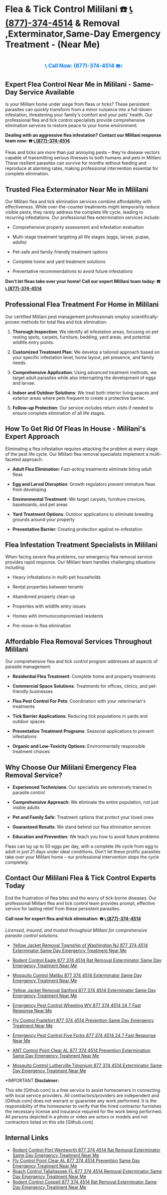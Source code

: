 # Flea & Tick Control Mililani ☎️ [📞 (877)-374-4514](https://pest-control-4514.netlify.app) & Removal ,Exterminator,Same-Day Emergency Treatment - (Near Me) 
# 

<p align="center" style="font-size: 1.2em; font-weight: bold; margin: 20px 0;">
  <a href="https://pest-control-4514.netlify.app" target="_blank" style="color: #007BFF; text-decoration: none;">📞 Call Now: (877)-374-4514 ☎️💧</a>
</p>

## Expert Flea Control Near Me in Mililani - Same-Day Service Available

Is your Mililani home under siege from fleas or ticks? These persistent parasites can quickly transform from a minor nuisance into a full-blown infestation, threatening your family's comfort and your pets' health. Our professional flea and tick control specialists provide comprehensive elimination services to restore peace to your home environment.

**Dealing with an aggressive flea infestation? Contact our Mililani response team now: ☎️ [📞 (877)-374-4514](https://pest-control-4514.netlify.app)**

Fleas and ticks are more than just annoying pests – they're disease vectors capable of transmitting serious illnesses to both humans and pets in Mililani. These resilient parasites can survive for months without feeding and reproduce at alarming rates, making professional intervention essential for complete elimination.

## Trusted Flea Exterminator Near Me in Mililani

Our Mililani flea and tick elimination services combine affordability with effectiveness. While over-the-counter treatments might temporarily reduce visible pests, they rarely address the complete life cycle, leading to recurring infestations. Our professional flea extermination services include:

- Comprehensive property assessment and infestation evaluation  

- Multi-stage treatment targeting all life stages (eggs, larvae, pupae, adults)  

- Pet-safe and family-friendly treatment options  

- Complete home and yard treatment solutions  

- Preventative recommendations to avoid future infestations  

**Don't let fleas take over your home! Call our expert Mililani team today: ☎️ [📞 (877)-374-4514](https://pest-control-4514.netlify.app)**

## Professional Flea Treatment For Home in Mililani

Our certified Mililani pest management professionals employ scientifically-proven methods for total flea and tick elimination:

1. **Thorough Inspection**: We identify all infestation areas, focusing on pet resting spots, carpets, furniture, bedding, yard areas, and potential wildlife entry points.  

2. **Customized Treatment Plan**: We develop a tailored approach based on your specific infestation level, home layout, pet presence, and family needs.  

3. **Comprehensive Application**: Using advanced treatment methods, we target adult parasites while also interrupting the development of eggs and larvae.  

4. **Indoor and Outdoor Solutions**: We treat both interior living spaces and exterior areas where pets frequent to create a protective barrier.  

5. **Follow-up Protection**: Our service includes return visits if needed to ensure complete elimination of all life stages.  

## How To Get Rid Of Fleas In House - Mililani's Expert Approach

Eliminating a flea infestation requires attacking the problem at every stage of the pest life cycle. Our Mililani flea removal specialists implement a multi-faceted approach:

- **Adult Flea Elimination**: Fast-acting treatments eliminate biting adult fleas  

- **Egg and Larval Disruption**: Growth regulators prevent immature fleas from developing  

- **Environmental Treatment**: We target carpets, furniture crevices, baseboards, and pet areas  

- **Yard Treatment Options**: Outdoor applications to eliminate breeding grounds around your property  

- **Preventative Barrier**: Creating protection against re-infestation  

## Flea Infestation Treatment Specialists in Mililani

When facing severe flea problems, our emergency flea removal service provides rapid response. Our Mililani team handles challenging situations including:

- Heavy infestations in multi-pet households  

- Rental properties between tenants  

- Abandoned property clean-up  

- Properties with wildlife entry issues  

- Homes with immunocompromised residents  

- Pre-move-in flea elimination  

## Affordable Flea Removal Services Throughout Mililani

Our comprehensive flea and tick control program addresses all aspects of parasite management:

- **Residential Flea Treatment**: Complete home and property treatments  

- **Commercial Space Solutions**: Treatments for offices, clinics, and pet-friendly businesses  

- **Flea Pest Control For Pets**: Coordination with your veterinarian's treatments  

- **Tick Barrier Applications**: Reducing tick populations in yards and outdoor spaces  

- **Preventative Treatment Programs**: Seasonal applications to prevent infestations  

- **Organic and Low-Toxicity Options**: Environmentally responsible treatment choices  

## Why Choose Our Mililani Emergency Flea Removal Service?

- **Experienced Technicians**: Our specialists are extensively trained in parasite control  

- **Comprehensive Approach**: We eliminate the entire population, not just visible adults  

- **Pet and Family Safe**: Treatment options that protect your loved ones  

- **Guaranteed Results**: We stand behind our flea elimination services  

- **Education and Prevention**: We teach you how to avoid future problems  

Fleas can lay up to 50 eggs per day, with a complete life cycle from egg to adult in just 21 days under ideal conditions. Don't let these prolific parasites take over your Mililani home – our professional intervention stops the cycle completely.

## Contact Our Mililani Flea & Tick Control Experts Today

End the frustration of flea bites and the worry of tick-borne diseases. Our professional Mililani flea and tick control team provides prompt, effective service for lasting relief from these persistent parasites.

**Call now for expert flea and tick elimination: ☎️ [📞 (877)-374-4514](https://pest-control-4514.netlify.app)**

*Licensed, insured, and trusted throughout Mililani for comprehensive parasite control solutions.*


- [Yellow Jacket Removal Township of Washington NJ 877 374 4514 Exterminator Same Day Emergency Treatment Near Me](https://github.com/allyoucaneatsushiin/pest-control/blob/main/Yellow-Jacket-Removal-Township-of-Washington-NJ-877-374-4514-Exterminator-Same-Day-Emergency-Treatment-Near-Me.md)
- [Rodent Control Eagle 877 374 4514 Rat Removal Exterminator Same Day Emergency Treatment Near Me](https://github.com/allyoucaneatsushiin/pest-control/blob/main/Rodent-Control-Eagle-877-374-4514-Rat-Removal-Exterminator-Same-Day-Emergency-Treatment-Near-Me.md)
- [Mosquito Control Malibu 877 374 4514 Exterminator Same Day Emergency Treatment Near Me](https://github.com/allyoucaneatsushiin/pest-control/blob/main/Mosquito-Control-Malibu-877-374-4514-Exterminator-Same-Day-Emergency-Treatment-Near-Me.md)


- [Yellow Jacket Removal Sanford 877 374 4514 Exterminator Same Day Emergency Treatment Near Me](https://github.com/allyoucaneatsushiin/pest-control/blob/main/Yellow-Jacket-Removal-Sanford-877-374-4514-Exterminator-Same-Day-Emergency-Treatment-Near-Me.md)
- [Emergency Pest Control Wheeling WV 877 374 4514 24 7 Fast Response Near Me](https://github.com/allyoucaneatsushiin/pest-control/blob/main/Emergency-Pest-Control-Wheeling-WV-877-374-4514-24-7-Fast-Response-Near-Me.md)
- [Fly Control Frankfort 877 374 4514 Prevention Same Day Emergency Treatment Near Me](https://github.com/allyoucaneatsushiin/pest-control/blob/main/Fly-Control-Frankfort-877-374-4514-Prevention-Same-Day-Emergency-Treatment-Near-Me.md)


- [Emergency Pest Control Five Forks 877 374 4514 24 7 Fast Response Near Me](https://github.com/allyoucaneatsushiin/pest-control/blob/main/Emergency-Pest-Control-Five-Forks-877-374-4514-24-7-Fast-Response-Near-Me.md)
- [ANT Control Point Clear AL 877 374 4514 Prevention Extermination Same Day Emergency Treatment Near Me](https://github.com/allyoucaneatsushiin/pest-control/blob/main/ANT-Control-Point-Clear-AL-877-374-4514-Prevention-Extermination-Same-Day-Emergency-Treatment-Near-Me.md)
- [Mosquito Control Lutherville Timonium 877 374 4514 Exterminator Same Day Emergency Treatment Near Me](https://github.com/allyoucaneatsushiin/pest-control/blob/main/Mosquito-Control-Lutherville-Timonium-877-374-4514-Exterminator-Same-Day-Emergency-Treatment-Near-Me.md)


*IMPORTANT **Disclaimer:**  

This site [Github.com] is a free service to assist homeowners in connecting with local service providers. All contractors/providers are independent and [Github.com] does not warrant or guarantee any work performed. It is the responsibility of the homeowner to verify that the hired contractor furnishes the necessary license and insurance required for the work being performed. All persons depicted in a photo or video are actors or models and not contractors listed on this site [Github.com].


## Internal Links
- [Rodent Control Port Wentworth 877 374 4514 Rat Removal Exterminator Same Day Emergency Treatment Near Me](https://github.com/allyoucaneatsushiin/pest-control/blob/main/Rodent-Control-Port-Wentworth-877-374-4514-Rat-Removal-Exterminator-Same-Day-Emergency-Treatment-Near-Me.md)
- [Fly Control Point Clear AL 877 374 4514 Prevention Same Day Emergency Treatment Near Me](https://github.com/allyoucaneatsushiin/pest-control/blob/main/Fly-Control-Point-Clear-AL-877-374-4514-Prevention-Same-Day-Emergency-Treatment-Near-Me.md)
- [Roach Control Tallahassee FL 877 374 4514 Removal Exterminator Same Day Emergency Treatment Near Me](https://github.com/allyoucaneatsushiin/pest-control/blob/main/Roach-Control-Tallahassee-FL-877-374-4514-Removal-Exterminator-Same-Day-Emergency-Treatment-Near-Me.md)
- [Rodent Control Coppell 877 374 4514 Rat Removal Exterminator Same Day Emergency Treatment Near Me](https://github.com/allyoucaneatsushiin/pest-control/blob/main/Rodent-Control-Coppell-877-374-4514-Rat-Removal-Exterminator-Same-Day-Emergency-Treatment-Near-Me.md)
